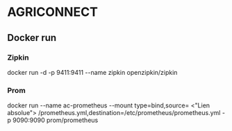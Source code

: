 # AGRICONNECT

## Docker run 
### Zipkin
docker run -d -p 9411:9411 --name zipkin openzipkin/zipkin

### Prom
docker run --name ac-prometheus --mount type=bind,source= <"Lien absolue"> /prometheus.yml,destination=/etc/prometheus/prometheus.yml -p 9090:9090 prom/prometheus

